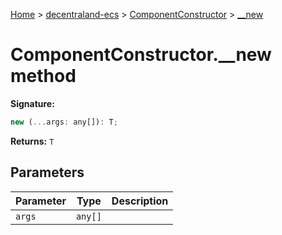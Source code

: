 [Home](./index) &gt; [decentraland-ecs](./decentraland-ecs.md) &gt; [ComponentConstructor](./decentraland-ecs.componentconstructor.md) &gt; [\_\_new](./decentraland-ecs.componentconstructor.__new.md)

# ComponentConstructor.\_\_new method


**Signature:**
```javascript
new (...args: any[]): T;
```
**Returns:** `T`

## Parameters

|  Parameter | Type | Description |
|  --- | --- | --- |
|  `args` | `any[]` |  |

